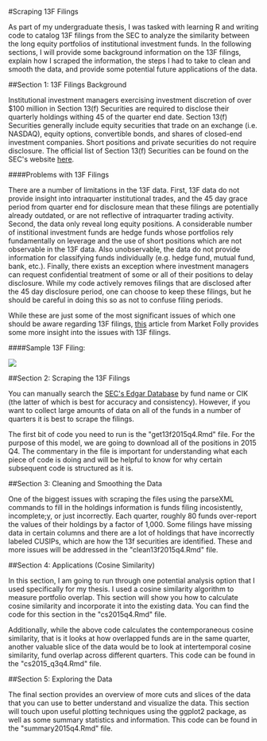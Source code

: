 #Scraping 13F Filings

As part of my undergraduate thesis, I was tasked with learning R and writing code to catalog 13F filings from the SEC to analyze the similarity between the long equity portfolios of institutional investment funds. In the following sections, I will provide some background information on the 13F filings, explain how I scraped the information, the steps I had to take to clean and smooth the data, and provide some potential future applications of the data.  

##Section 1: 13F Filings Background  
  
Institutional investment managers exercising investment discretion of over $100 million in Section 13(f) Securities are required to disclose their quarterly holdings withing 45 of the quarter end date. Section 13(f) Securities generally include equity securities that trade on an exchange (i.e. NASDAQ), equity options, convertible bonds, and shares of closed-end investment companies. Short positions and private securities do not require disclosure. The official list of Section 13(f) Securities can be found on the SEC's website [here](https://www.sec.gov/divisions/investment/13flists.htm).  

####Problems with 13F Filings  

There are a number of limitations in the 13F data. First, 13F data do not provide insight into intraquarter institutional trades, and the 45 day grace period from quarter end for disclosure mean that these filings are potentially already outdated, or are not reflective of intraquarter trading activity. Second, the data only reveal long equity positions. A considerable number of institional investment funds are hedge funds whose portfolios rely fundamentally on leverage and the use of short positions which are not observable in the 13F data. Also unobservable, the data do not provide information for classifying funds individually (e.g. hedge fund, mutual fund, bank, etc.). Finally, there exists an exception where investment managers can request confidential treatment of some or all of their positions to delay disclosure. While my code actively removes filings that are disclosed after the 45 day disclosure period, one can choose to keep these filings, but he should be careful in doing this so as not to confuse filing periods.  

While these are just some of the most significant issues of which one should be aware regarding 13F filings, [this](http://www.marketfolly.com/2012/10/hedge-fund-13f-filing-pros-and-cons.html) article from Market Folly provides some more insight into the issues with 13F filings.

####Sample 13F Filing:  

![](http://graphics8.nytimes.com/images/2014/08/14/business/dbpix-hedge-sec/dbpix-hedge-sec-blog480.png)  
  
##Section 2: Scraping the 13F Filings  

You can manually search the [SEC's Edgar Database](https://www.sec.gov/edgar/searchedgar/companysearch.html) by fund name or CIK (the latter of which is best for accuracy and consistency). However, if you want to collect large amounts of data on all of the funds in a number of quarters it is best to scrape the filings.  

The first bit of code you need to run is the "get13f2015q4.Rmd" file. For the purpose of this model, we are going to download all of the positions in 2015 Q4. The commentary in the file is important for understanding what each piece of code is doing and will be helpful to know for why certain subsequent code is structured as it is.  

##Section 3: Cleaning and Smoothing the Data  

One of the biggest issues with scraping the files using the parseXML commands to fill in the holdings information is funds filing incosistently, incomplete;y, or just incorrectly. Each quarter, roughly 80 funds over-report the values of their holdings by a factor of 1,000. Some filings have missing data in certain columns and there are a lot of holdings that have incorrectly labeled CUSIPs, which are how the 13f securities are identified. These and more issues will be addressed in the "clean13f2015q4.Rmd" file.  

##Section 4: Applications (Cosine Similarity)  

In this section, I am going to run through one potential analysis option that I used specifically for my thesis. I used a cosine similarity algorithm to measure portfolio overlap. This section will show you how to calculate cosine similarity and incorporate it into the existing data. You can find the code for this section in the "cs2015q4.Rmd" file. 

Additionally, while the above code calculates the contemporaneous cosine similarity, that is it looks at how overlapped funds are in the same quarter, another valuable slice of the data would be to look at intertemporal cosine similarity, fund overlap across different quarters. This code can be found in the "cs2015_q3q4.Rmd" file. 

##Section 5: Exploring the Data

The final section provides an overview of more cuts and slices of the data that you can use to better understand and visualize the data. This section will touch upon useful plotting techniques using the ggplot2 package, as well as some summary statistics and information. This code can be found in the "summary2015q4.Rmd" file. 
